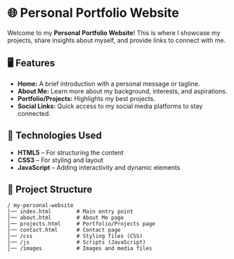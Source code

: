 # 🌐 Personal Portfolio Website  

Welcome to my **Personal Portfolio Website**! This is where I showcase my projects, share insights about myself, and provide links to connect with me.  

## 🖥️ Features  
- **Home:** A brief introduction with a personal message or tagline.  
- **About Me:** Learn more about my background, interests, and aspirations.  
- **Portfolio/Projects:** Highlights my best projects.
- **Social Links:** Quick access to my social media platforms to stay connected.    

## 🚀 Technologies Used  
- **HTML5** – For structuring the content  
- **CSS3** – For styling and layout  
- **JavaScript** – Adding interactivity and dynamic elements  

## 📂 Project Structure  
```plaintext
/ my-personal-website
│── index.html        # Main entry point  
│── about.html        # About Me page  
│── projects.html     # Portfolio/Projects page  
│── contact.html      # Contact page  
│── /css              # Styling files (CSS)  
│── /js               # Scripts (JavaScript)  
│── /images           # Images and media files  
